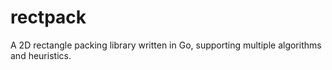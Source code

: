 # rectpack
A 2D rectangle packing library written in Go, supporting multiple algorithms and heuristics.
